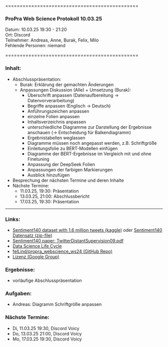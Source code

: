 
==============================================

### ProPra Web Science Protokoll 10.03.25

Datum: 10.03.25 19:30 - 21:20  
Ort: Discord  
Teilnehmer: Andreas, Anne, Burak, Felix, Milo  
Fehlende Personen: niemand

==============================================


### Inhalt:
- Abschlusspräsentation:
	- Burak: Erklärung der gemachten Änderungen
	- Anpassungen Diskussion (Alle) + Umsetzung (Burak):
		- Überschrift anpassen (Datenaufbereitung -> Datenvorverarbeitung)
		- Begriffe anpassen (Englisch -> Deutsch)
		- Anführungszeichen anpassen
		- einzelne Folien anpassen
		- Inhaltsverzeichnis anpassen
		- unterschiedliche Diagramme zur Darstellung der Ergebnisse anschauen (-> Entscheidung für Balkendiagramm)
		- Ergebnistabellen weglassen
		- Diagramme müssen noch angepasst werden, z.B. Schriftgröße
		- Einleitungsfolie zu BERT-Modellen einfügen
		- Diagramme der BERT-Ergebnisse im Vergleich mit und ohne Finetuning
		- Anpassung der DeepSeek Folien
		- Anpassungen der farbigen Markierungen
		- Ausblick hinzufügen
- Besprechung der nächsten Termine und deren Inhalte
- Nächste Termine: 
	- 11.03.25, 19:30: Präsentation
	- 13.03.25, 21:00: Abschlussbericht
	- 17.03.25, 19:30: Präsentation



---------------------------------------------


### Links:
- [Sentiment140 dataset with 1.6 million tweets (kaggle)](https://www.kaggle.com/datasets/kazanova/sentiment140/code?datasetId=2477&sortBy=commentCount) oder [Sentiment140 Datensatz (zip-file)](https://cs.stanford.edu/people/alecmgo/trainingandtestdata.zip)
- [Sentiment140 paper: TwitterDistantSupervision09.pdf](https://www-cs.stanford.edu/people/alecmgo/papers/TwitterDistantSupervision09.pdf)
- [Data Science Life Cycle](Data_Science_Life_Cycle.png)
- [felLind/propra_webscience_ws24 (GitHub Repo)](https://github.com/felLind/propra_webscience_ws24/tree/main)
- [Lizenz (Google Group)](https://groups.google.com/g/sentiment140/c/IZUgbwH99L8)

### Ergebnisse:
- vorläufige Abschlusspräsentation

### Aufgaben:
- Andreas: Diagramm Schriftgröße anpassen

### Nächste Termine: 
- Di, 11.03.25 19:30, Discord Voicy
- Do, 13.03.25 21:00, Discord Voicy
- Mo, 17.03.25 19:30, Discord Voicy

